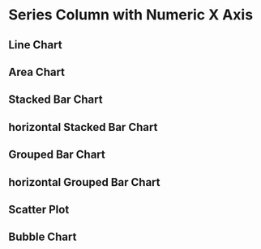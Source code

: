 <script>

let full = 
[
    {x: 1900, y1: 103, y2: 135, y3: 88},
    {x: 1901, y1: 105, y2: 138, y3: 93},
    {x: 1902, y1: 106, y2: 132, y3: 103},
    {x: 1903, y1: 108, y2: 130, y3: 105},
    {x: 1904, y1: 109, y2: 128, y3: 102},
    {x: 1905, y1: 111, y2: 124, y3: 101},
    {x: 1906, y1: 120, y2: 122, y3: 100},
    {x: 1907, y1: 133, y2: 131, y3: 100},
    {x: 1908, y1: 142, y2: 128, y3: 99},
    {x: 1909, y1: 156, y2: 135, y3: 97},
    {x: 1910, y1: 168, y2: 137, y3: 95}
]

let missingX =
[
    {x: 1900, y1: 103, y2: 135, y3: 88},
    {x: 1901, y1: 105, y2: 138, y3: 93},
    {x: 1902, y1: 106, y2: 132, y3: 103},
    {x: 1903, y1: 108, y2: 130, y3: 105},
    {x: 1904, y1: 109, y2: 128, y3: 102},
    {x: 1906, y1: 120, y2: 122, y3: 100},
    {x: 1907, y1: 133, y2: 131, y3: 100},
    {x: 1908, y1: 142, y2: 128, y3: 99},
    {x: 1909, y1: 156, y2: 135, y3: 97},
    {x: 1910, y1: 168, y2: 137, y3: 95}
]

let nulls =
[
    {x: 1900, y1: 103, y2: 135, y3: 88},
    {x: 1901, y1: 105, y2: 138, y3: 93},
    {x: 1902, y1: 106, y2: 132, y3: 103},
    {x: 1903, y1: null, y2: 130, y3: 105},
    {x: 1904, y1: 109, y2: 128, y3: 102},
    {x: 1905, y1: 111, y2: 124, y3: null},
    {x: 1906, y1: 120, y2: 122, y3: 100},
    {x: 1907, y1: 133, y2: 131, y3: 100},
    {x: 1908, y1: 142, y2: null, y3: 99},
    {x: 1909, y1: 156, y2: 135, y3: 97},
    {x: 1910, y1: 168, y2: 137, y3: 95}
]

 </script>

<h1>Series Column with Numeric X Axis</h1>
<h2>Line Chart</h2>
<LineChart data={full} title="Full Data"/>
<Chart data={full}>
    <Scatter y=y2 opacity=1/>
    <Line y=y3/>
    <Bar y=y1 fillColor=maroon fillOpacity=0.3/>

</Chart>
<LineChart data={missingX} title="Missing X"/>
<LineChart data={nulls}  title="Nulls"/>

<h2>Area Chart</h2>
<AreaChart data={full}  title="Full Data"/>
<AreaChart data={missingX}  title="Missing X"/>
<AreaChart data={nulls}  title="Nulls"/>

<h2>Stacked Bar Chart</h2>
<BarChart data={full}  title="Full Data"/>
<BarChart data={missingX}  title="Missing X"/>
<BarChart data={nulls}  title="Nulls"/>

<h2>horizontal Stacked Bar Chart</h2>
<BarChart data={full}  swapXY=true title="Full Data"/>
<BarChart data={missingX}  swapXY=true title="Missing X"/>
<BarChart data={nulls}  swapXY=true title="Nulls"/>

<h2>Grouped Bar Chart</h2>
<BarChart data={full}  type=grouped title="Full Data"/>
<BarChart data={missingX}  type=grouped title="Missing X"/>
<BarChart data={nulls}  type=grouped title="Nulls"/>

<h2>horizontal Grouped Bar Chart</h2>
<BarChart data={full}  swapXY=true type=grouped title="Full Data"/>
<BarChart data={missingX}  swapXY=true type=grouped title="Missing X"/>
<BarChart data={nulls}  swapXY=true type=grouped title="Nulls"/>

<h2>Scatter Plot</h2>
<ScatterPlot data={full}  title="Full Data"/>
<ScatterPlot data={missingX}  title="Missing X"/>
<ScatterPlot data={nulls}  title="Nulls"/>

<h2>Bubble Chart</h2>
<BubbleChart data={full} size=y1 title="Full Data" legend=true/>
<BubbleChart data={missingX}  size=y1 title="Missing X" legend=true/>
<BubbleChart data={nulls}  size=y1 title="Nulls"/>

